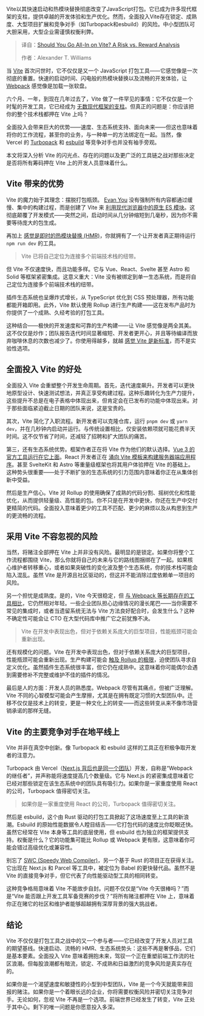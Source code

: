 
<!--
title: Vite值得你“梭哈”吗？风险与回报深度剖析
cover: https://cdn.thenewstack.io/media/2025/10/23858015-simon-maage-uewtf4nmyk8-unsplashb.jpg
summary: Vite以其快速启动和热模块替换彻底改变了JavaScript打包。它已成为许多现代框架的支柱，提供卓越的开发体验和生产优化。然而，全面投入Vite存在锁定、成熟度、大型项目扩展和竞争对手（如Turbopack和esbuild）的风险。中小型团队可大胆采用，大型企业需谨慎权衡利弊。
-->

Vite以其快速启动和热模块替换彻底改变了JavaScript打包。它已成为许多现代框架的支柱，提供卓越的开发体验和生产优化。然而，全面投入Vite存在锁定、成熟度、大型项目扩展和竞争对手（如Turbopack和esbuild）的风险。中小型团队可大胆采用，大型企业需谨慎权衡利弊。

> 译自：[Should You Go All-In on Vite? A Risk vs. Reward Analysis](https://thenewstack.io/should-you-go-all-in-on-vite-a-risk-vs-reward-analysis/)
> 
> 作者：Alexander T. Williams

当 [Vite](https://vite.dev/) 首次问世时，它不仅仅是又一个 JavaScript 打包工具——它感觉像是一次彻底的重置。快速的启动时间、闪电般的热模块替换以及流畅的开发体验，让 [Webpack](https://webpack.js.org/) 感觉像是加载一张软盘。

六个月、一年，到现在几年过去了，Vite 做了一件罕见的事情：它不仅仅是一个时髦的开发工具，它已经成为 [无数现代框架的支柱](https://thenewstack.io/how-vite-became-the-backbone-of-modern-frontend-frameworks/)。但真正的问题是：你应该把你的整个技术栈都押在 Vite 上吗？

全面投入会带来巨大的优势——速度、生态系统支持、面向未来——但这也意味着将你的工作流程，甚至你的业务，与一种单一的方法绑定在一起。当然，像 Vercel 的 [Turbopack](https://turborepo.com/docs) 和 [esbuild](https://esbuild.github.io/) 等竞争对手也并没有袖手旁观。

本文将深入分析 Vite 的闪光点、存在的问题以及更广泛的工具链之战对那些决定是否将所有筹码押在 Vite 上的开发人员意味着什么。

## Vite 带来的优势

Vite 的魔力始于其理念：摆脱打包瓶颈。 [Evan You](https://github.com/yyx990803) 没有强制所有内容都通过缓慢、集中的构建过程，而是创建了 Vite 来 [利用现代浏览器中的原生 ES 模块](https://thenewstack.io/vites-creator-on-a-unified-javascript-toolchain-and-vite/)。这彻底颠覆了开发模式——突然之间，启动时间从几分钟缩短到几毫秒，因为你不需要等待庞大的包生成。

再加上 [感觉是即时的热模块替换 (HMR)](https://bjornlu.com/blog/hot-module-replacement-is-easy)，你就拥有了一个让开发者真正期待运行 `npm run dev` 的工具。

> Vite 已将自己定位为连接多个前端技术栈的纽带。

但 Vite 不仅速度快，而且功能多样。它与 Vue、React、Svelte 甚至 Astro 和 Solid 等框架紧密集成。这意义重大：Vite 没有被绑定到单一生态系统，而是将自己定位为连接多个前端技术栈的纽带。

插件生态系统也呈爆炸式增长，从 TypeScript 优化到 CSS 预处理器，所有功能都能开箱即用。此外，Vite 默认使用 Rollup 进行生产构建——这在发布产品时为你提供了一个成熟、久经考验的打包工具。

这种结合——极快的开发速度和可靠的生产构建——让 Vite 感觉像是两全其美。这不仅仅是炒作；团队报告迭代时间显著缩短、开发者更开心，并且等待编译而放弃咖啡休息的次数也减少了。你使用得越多，就越 [感觉 Vite 是新标准](https://thenewstack.io/vite-aims-to-end-javascripts-fragmented-tooling-nightmare/)，而不是实验性选项。

## 全面投入 Vite 的好处

全面投入 Vite 会重塑整个开发生命周期。首先，迭代速度飙升。开发者可以更快地原型设计、快速测试想法，并真正享受构建过程。这种乐趣转化为生产力提升，这些提升不总是在电子表格中体现出来，但肯定会在已发布的功能中体现出来。对于那些面临紧迫截止日期的团队来说，这是宝贵的。

其次，Vite 简化了入职流程。新开发者可以克隆仓库，运行 `pnpm dev` 或 `yarn dev`，并在几秒钟内启动并运行。与传统设置相比，仅安装依赖项就可能花费半天时间。这不仅节省了时间，还减轻了招聘和扩大团队的痛苦。

第三，还有生态系统优势。框架作者正在将 Vite 作为他们的默认选择。[Vue 3 的官方工具运行在它上面](https://v3-migration.vuejs.org/recommendations/)。React 开发者正在 [涌向 Vite 模板来构建服务器端应用程序](https://thenewstack.io/how-to-build-a-server-side-react-app-using-vite-and-express/)。甚至 SvelteKit 和 Astro 等重量级框架也将其用户体验押在 Vite 的基础上。这种势头很重要——处于不断扩张的生态系统的引力范围内意味着你正在从集体创新中受益。

然后是生产信心。Vite 对 Rollup 的使用确保了成熟的代码分割、摇树优化和性能优化，从而提供轻量级、高性能的包。你不只是在开发中更快，你还在生产中交付更精简的代码。全面投入意味着更少的工具不匹配、更少的麻烦以及从构思到生产的更流畅的流程。

## 采用 Vite 不容忽视的风险

当然，将赌注全部押在 Vite 上并非没有风险。最明显的是锁定。如果你将整个工作流程都围绕 Vite，那么你就将自己的未来与它的路线图捆绑在了一起。如果核心维护者转移重心，或者如果突破性的变化波及整个生态系统，你的技术栈可能会陷入混乱。虽然 Vite 是开源且社区驱动的，但这并不能消除过度依赖单一项目的风险。

另一个担忧是成熟度。是的，Vite 今天很稳定，但 [与 Webpack 等长期存在的工具相比](https://pieces.app/blog/vite-vs-webpack-which-build-tool-is-right-for-your-project)，它仍然相对年轻。一些企业团队担心边缘情况的漫长尾巴——当你需要不常见的集成时，或者当遗留系统无法与 Vite 方法良好配合时，会发生什么？这种不确定性可能会让 CTO 在大型代码库中推广它之前犹豫不决。

> Vite 在开发中表现出色，但对于依赖关系庞大的巨型项目，性能瓶颈可能会重新出现。

还有规模化的问题。Vite 在开发中表现出色，但对于依赖关系庞大的巨型项目，性能瓶颈可能会重新出现。生产构建可能会 [触及 Rollup 的极限](https://kinsta.com/blog/rollup-vs-webpack-vs-parcel/)，迫使团队寻求自定义优化。虽然插件生态系统很丰富，但它仍在成熟中。这意味着你可能偶尔会遇到需要修补不完整或维护不佳的插件的情况。

最后是人的方面：开发人员的熟悉度。Webpack 尽管有其痛点，但被广泛理解。Vite 不同的心智模型可能会产生摩擦，尤其是在拥有既定习惯的大型团队中。迁移不仅仅是技术上的转变，更是一种文化上的转变——而这些转变从来不像市场营销承诺的那样无缝。

## Vite 的主要竞争对手在地平线上

Vite 并非在真空中创新。像 Turbopack 和 esbuild 这样的工具正在积极争取开发者的注意力。

Turbopack 由 Vercel（[Next.js 背后也是同一个团队](https://nextjs.org/blog/turbopack-for-development-stable)）开发，自称是“Webpack 的继任者”，并声称能将速度提高几个数量级。它与 Next.js 的紧密集成意味着它已经对那些锁定在该生态系统中的团队具有吸引力。如果你是一家重度使用 React 的公司，Turbopack 值得密切关注。

> 如果你是一家重度使用 React 的公司，Turbopack 值得密切关注。

然后是 esbuild，这个由 Rust 驱动的打包工具掀起了这场速度至上工具的新浪潮。Esbuild 的原始性能数据令人瞠目结舌——它打包代码的速度比你眨眼还快。虽然它经常在 Vite 本身等工具的底层使用，但 esbuild 也为独立的框架提供支持。权衡是什么？它的功能集可能比 Rollup 或 Webpack 更有限，这意味着你可能会错过高级优化或兼容性。

别忘了 [SWC (Speedy Web Compiler)](https://github.com/swc-project/swc)，另一个基于 Rust 的项目正在获得关注。它出现在 Next.js 和 Parcel 等工具中，被定位为 Babel 的更快替代品。虽然不是 Vite 的直接竞争对手，但它代表了向性能驱动型工具的相同转变。

这种竞争格局意味着 Vite 不能故步自封。问题不仅仅是“Vite 今天很棒吗？”而是“Vite 能否跟上开发工具军备竞赛的步伐？”将所有赌注都押在 Vite 上，意味着你正在赌它的社区和维护者能够超越拥有深厚背景的强大挑战者。

## 结论

Vite 不仅仅是打包工具之战中的又一个参与者——它已经改变了开发人员对工具的期望基线。快速启动、流畅的 HMR、生态系统势头：这些不再是奢侈品，它们是基本要素。全面投入 Vite 意味着拥抱未来，驾驭一个正在重塑前端工作流的社区浪潮。但每股浪潮都有暗流，锁定、不成熟和日益激烈的竞争风险是真实存在的。

如果你是一个渴望速度和敏捷性的小型到中型团队，Vite 是一个今天就能带来回报的赌注。如果你是一个着眼长远的企业，你将需要权衡风险并密切关注竞争对手。无论如何，忽视 Vite 不再是一个选项。前端世界已经发生了转变，Vite 正处于其中心。剩下的唯一问题是你愿意投入多深。
